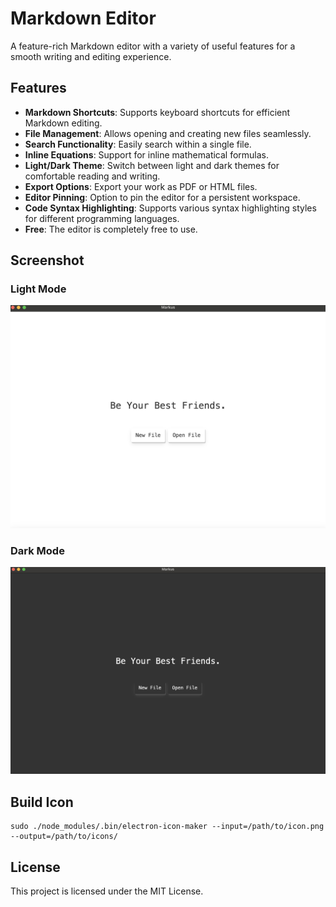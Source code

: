 
# Markdown Editor

A feature-rich Markdown editor with a variety of useful features for a smooth writing and editing experience.

## Features

- **Markdown Shortcuts**: Supports keyboard shortcuts for efficient Markdown editing.
- **File Management**: Allows opening and creating new files seamlessly.
- **Search Functionality**: Easily search within a single file.
- **Inline Equations**: Support for inline mathematical formulas.
- **Light/Dark Theme**: Switch between light and dark themes for comfortable reading and writing.
- **Export Options**: Export your work as PDF or HTML files.
- **Editor Pinning**: Option to pin the editor for a persistent workspace.
- **Code Syntax Highlighting**: Supports various syntax highlighting styles for different programming languages.
- **Free**: The editor is completely free to use.

## Screenshot
### Light Mode
![Markdown Editor Screenshot](screenshot-light.png)

### Dark Mode
![Markdown Editor Screenshot](screenshot-dark.png)



## Build Icon

```shell
sudo ./node_modules/.bin/electron-icon-maker --input=/path/to/icon.png --output=/path/to/icons/
```

## License

This project is licensed under the MIT License.
